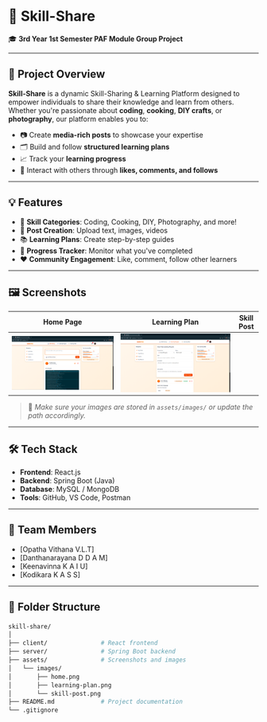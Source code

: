 # 🚀 Skill-Share

🎓 **3rd Year 1st Semester PAF Module Group Project**

---

## 📌 Project Overview

**Skill-Share** is a dynamic Skill-Sharing & Learning Platform designed to empower individuals to share their knowledge and learn from others. Whether you're passionate about **coding**, **cooking**, **DIY crafts**, or **photography**, our platform enables you to:

- 📷 Create **media-rich posts** to showcase your expertise  
- 🗂️ Build and follow **structured learning plans**  
- 📈 Track your **learning progress**  
- 💬 Interact with others through **likes, comments, and follows**

---

## 💡 Features

- 🔧 **Skill Categories**: Coding, Cooking, DIY, Photography, and more!
- 📝 **Post Creation**: Upload text, images, videos
- 📚 **Learning Plans**: Create step-by-step guides
- 🔄 **Progress Tracker**: Monitor what you've completed
- ❤️ **Community Engagement**: Like, comment, follow other learners

---

## 🖼️ Screenshots

| Home Page | Learning Plan | Skill Post |
|----------|----------------|------------|
| ![Home](FRONTEND/src/assets/Homepage.png) | ![Learning Plan](FRONTEND/src/assets/Learning-progress.png) | 

> 📝 *Make sure your images are stored in `assets/images/` or update the path accordingly.*

---

## 🛠️ Tech Stack

- **Frontend**: React.js
- **Backend**: Spring Boot (Java)
- **Database**: MySQL / MongoDB
- **Tools**: GitHub, VS Code, Postman

---

## 👥 Team Members

- [Opatha Vithana V.L.T]
- [Danthanarayana D D A M]
- [Keenavinna K A I U]
- [Kodikara K A S S]

---

## 📁 Folder Structure

```bash
skill-share/
│
├── client/               # React frontend
├── server/               # Spring Boot backend
├── assets/               # Screenshots and images
│   └── images/
│       ├── home.png
│       ├── learning-plan.png
│       └── skill-post.png
├── README.md             # Project documentation
└── .gitignore
